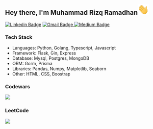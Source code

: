 ## Hey there, I'm Muhammad Rizq Ramadhan<img width=36 height=auto src="https://raw.githubusercontent.com/ABSphreak/ABSphreak/master/gifs/Hi.gif"><br>
<a href="https://www.linkedin.com/in/rizqramadhan/">
<img alt="Linkedin Badge" src="https://img.shields.io/badge/-rizqramadhan-blue?style=flat-square&amp;logo=Linkedin&amp;logoColor=white&amp;link=https://www.linkedin.com/in/rizqramadhan/" style="max-width: 100%;"></a>

<a href="mailto:rizq.ramadhan17@gmail.com">
<img alt="Gmail Badge" src="https://img.shields.io/badge/-rizq.ramadhan17@gmail.com-red?style=flat-square&amp;logo=Gmail&amp;logoColor=white&amp;link=mailto:rizq.ramadhan17@gmail.com" style="max-width: 100%;">
</a>

<a href="https://medium.com/@rizq.ramadhan17">
<img alt="Medium Badge" src="https://img.shields.io/badge/-rizq.ramadhan17-black?style=flat-square&amp;logo=Medium&amp;logoColor=white&amp;link=https://medium.com/@rizq.ramadhan17" style="max-width: 100%;">
</a>

<h3>Tech Stack</h3>
<ul>
  <li>Languages: Python, Golang, Typescript, Javascript</li>
  <li>Framework: Flask, Gin, Express</li>
  <li>Database: Mysql, Postgres, MongoDB</li>
  <li>ORM: Gorm, Prisma</li>
  <li>Libraries: Pandas, Numpy, Matplotlib, Seaborn</li>
  <li>Other: HTML, CSS, Boostrap</li>
</ul>

<h3>Codewars</h3>
<img src="https://www.codewars.com/users/egrizq/badges/large" style="max-width=100%;">

<h3>LeetCode</h3>
<img src="https://leetcard.jacoblin.cool/egrizq" style="max-width=100%;">
